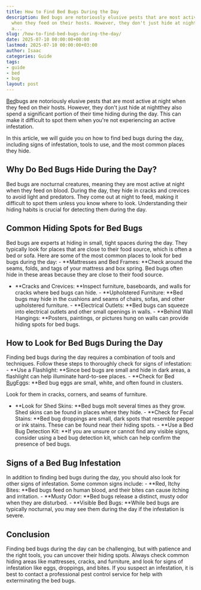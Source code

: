```yaml
---
title: How to Find Bed Bugs During the Day
description: Bed bugs are notoriously elusive pests that are most active at night
  when they feed on their hosts. However, they don't just hide at nightthey also spend
  a...
slug: /how-to-find-bed-bugs-during-the-day/
date: 2025-07-10 00:00:00+00:00
lastmod: 2025-07-10 00:00:00+03:00
author: Isaac
categories: Guide
tags:
- guide
- bed
- bug
layout: post
---
```

[Bed](https://pestpolicy.com/bed-bugs-vs-other-pests/)bugs are notoriously elusive pests that are most active at night when they feed on their hosts. However, they don't just hide at nightthey also spend a significant portion of their time hiding during the day. This can make it difficult to spot them when you're not experiencing an active infestation.

In this article, we will guide you on how to find bed bugs during the day, including signs of infestation, tools to use, and the most common places they hide.

##  Why Do Bed Bugs Hide During the Day?

Bed bugs are nocturnal creatures, meaning they are most active at night when they feed on blood. During the day, they hide in cracks and crevices to avoid light and predators. They come out at night to feed, making it difficult to spot them unless you know where to look. Understanding their hiding habits is crucial for detecting them during the day.

##  Common Hiding Spots for Bed Bugs

Bed bugs are experts at hiding in small, tight spaces during the day. They typically look for places that are close to their food source, which is often a bed or sofa. Here are some of the most common places to look for bed bugs during the day: - **Mattresses and Bed Frames: **Check around the seams, folds, and tags of your mattress and box spring. Bed bugs often hide in these areas because they are close to their food source.

- **Cracks and Crevices: **Inspect furniture, baseboards, and walls for cracks where bed bugs can hide. - **Upholstered Furniture: **Bed bugs may hide in the cushions and seams of chairs, sofas, and other upholstered furniture. - **Electrical Outlets: **Bed bugs can squeeze into electrical outlets and other small openings in walls. - **Behind Wall Hangings: **Posters, paintings, or pictures hung on walls can provide hiding spots for bed bugs.

##  How to Look for Bed Bugs During the Day

Finding bed bugs during the day requires a combination of tools and techniques. Follow these steps to thoroughly check for signs of infestation: - **Use a Flashlight: **Since bed bugs are small and hide in dark areas, a flashlight can help illuminate hard-to-see places. - **Check for Bed [Bug](https://pestpolicy.com/how-much-do-bed-bug-exterminators-cost/)Eggs: **Bed bug eggs are small, white, and often found in clusters.

Look for them in cracks, corners, and seams of furniture.

- **Look for Shed Skins: **Bed bugs molt several times as they grow. Shed skins can be found in places where they hide. - **Check for Fecal Stains: **Bed bug droppings are small, dark spots that resemble pepper or ink stains. These can be found near their hiding spots. - **Use a Bed Bug Detection Kit: **If you are unsure or cannot find any visible signs, consider using a bed bug detection kit, which can help confirm the presence of bed bugs.

##  Signs of a Bed Bug Infestation

In addition to finding bed bugs during the day, you should also look for other signs of infestation. Some common signs include: - **Red, Itchy Bites: **Bed bugs feed on human blood, and their bites can cause itching and irritation. - **Musty Odor: **Bed bugs release a distinct, musty odor when they are disturbed. - **Visible Bed Bugs: **While bed bugs are typically nocturnal, you may see them during the day if the infestation is severe.

##  Conclusion

Finding bed bugs during the day can be challenging, but with patience and the right tools, you can uncover their hiding spots. Always check common hiding areas like mattresses, cracks, and furniture, and look for signs of infestation like eggs, droppings, and bites. If you suspect an infestation, it is best to contact a professional pest control service for help with exterminating the bed bugs.